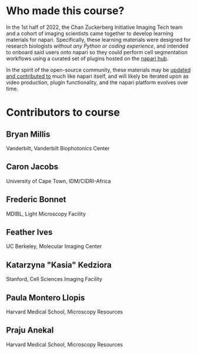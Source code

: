 # Who made this course?

In the 1st half of 2022, the Chan Zuckerberg Initiative Imaging Tech team and a cohort of imaging scientists came together to develop learning materials for napari. Specifically, these learning materials were designed for research biologists *without any Python or coding experience*, and intended to onboard said users onto napari so they could perform cell segmentation workflows using a curated set of plugins hosted on the [napari hub](https://www.napari-hub.org).  

In the spirit of the open-source community, these materials may be [updated and contributed to](https://github.com/chanzuckerberg/napari-segmentation-workshop) much like napari itself, and will likely be iterated upon as video production, plugin functionality, and the napari platform evolves over time. 

# Contributors to course

## Bryan Millis
Vanderbilt, Vanderbilt Biophotonics Center

## Caron Jacobs
University of Cape Town, IDM/CIDRI-Africa

## Frederic Bonnet
MDIBL, Light Microscopy Facility 

## Feather Ives
UC Berkeley, Molecular Imaging Center

## Katarzyna "Kasia" Kedziora
Stanford, Cell Sciences Imaging Facility

## Paula Montero Llopis
Harvard Medical School, Microscopy Resources

## Praju Anekal
Harvard Medical School, Microscopy Resources
